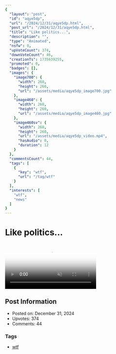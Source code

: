 ```yaml
---
{
  "layout": "post",
  "id": "aqye5dp",
  "url": "/2024/12/31/aqye5dp.html",
  "post_url": "/2024/12/31/aqye5dp.html",
  "title": "Like politics...",
  "description": "",
  "type": "Animated",
  "nsfw": 0,
  "upVoteCount": 374,
  "downVoteCount": 46,
  "creationTs": 1735639255,
  "promoted": 0,
  "badges": [],
  "images": {
    "image700": {
      "width": 260,
      "height": 260,
      "url": "/assets/media/aqye5dp_image700.jpg"
    },
    "image460": {
      "width": 260,
      "height": 260,
      "url": "/assets/media/aqye5dp_image460.jpg"
    },
    "image460sv": {
      "width": 260,
      "height": 260,
      "url": "/assets/media/aqye5dp_video.mp4",
      "hasAudio": 0,
      "duration": 12
    }
  },
  "commentsCount": 44,
  "tags": [
    {
      "key": "wtf",
      "url": "/tag/wtf"
    }
  ],
  "interests": [
    "wtf",
    "news"
  ]
}
---
```


# Like politics...

<video controls playsinline loop muted poster="/assets/media/aqye5dp_image460.jpg">
  <source src="/assets/media/aqye5dp_video.mp4" type="video/mp4">
  Your browser does not support the video tag.
</video>

## Post Information

- Posted on: December 31, 2024
- Upvotes: 374
- Comments: 44

### Tags

- [wtf](/tag/wtf)
